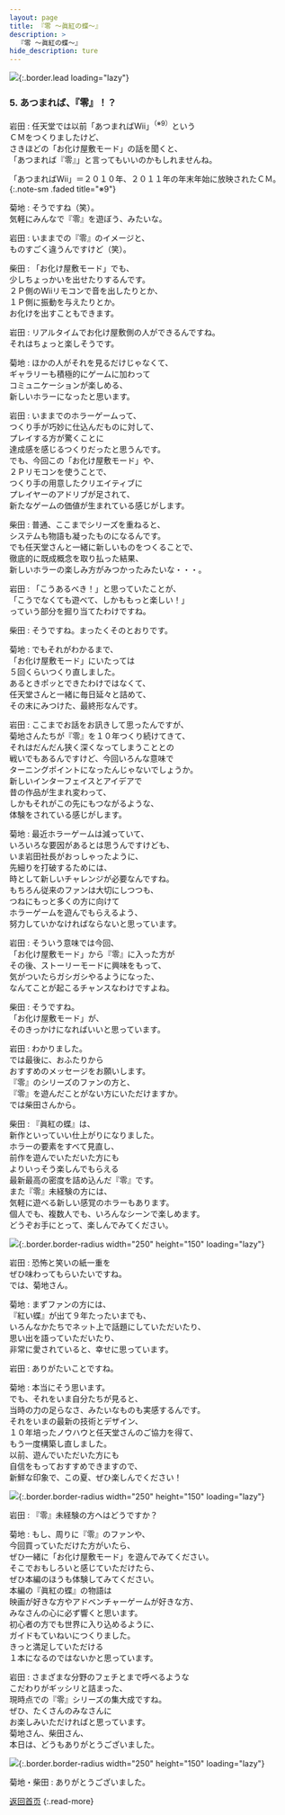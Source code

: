 ```yaml
---
layout: page
title: 『零 〜眞紅の蝶〜』
description: >
  『零 〜眞紅の蝶〜』
hide_description: ture
---
```


![](/others/interviews/jp/wii/sl2j/vol1/img/mainvisual5.jpg){:.border.lead loading="lazy"}

### 5. あつまれば、『零』！？

岩田
: 任天堂では以前「あつまればWii」<sup>（※9）</sup>という<br>ＣＭをつくりましたけど、<br>さきほどの「お化け屋敷モード」の話を聞くと、<br>「あつまれば『零』」と言ってもいいのかもしれませんね。

「あつまればWii」＝２０１０年、２０１１年の年末年始に放映されたＣＭ。
{:.note-sm .faded title="※9"}

菊地
: そうですね（笑）。<br>気軽にみんなで『零』を遊ぼう、みたいな。

岩田
: いままでの『零』のイメージと、<br>ものすごく違うんですけど（笑）。

柴田
: 「お化け屋敷モード」でも、<br>少しちょっかいを出せたりするんです。<br>２Ｐ側のWiiリモコンで音を出したりとか、<br>１Ｐ側に振動を与えたりとか。<br>お化けを出すこともできます。

岩田
: リアルタイムでお化け屋敷側の人ができるんですね。<br>それはちょっと楽しそうです。

菊地
: ほかの人がそれを見るだけじゃなくて、<br>ギャラリーも積極的にゲームに加わって<br>コミュニケーションが楽しめる、<br>新しいホラーになったと思います。

岩田
: いままでのホラーゲームって、<br>つくり手が巧妙に仕込んだものに対して、<br>プレイする方が驚くことに<br>達成感を感じるつくりだったと思うんです。<br>でも、今回この「お化け屋敷モード」や、<br>２Ｐリモコンを使うことで、<br>つくり手の用意したクリエイティブに<br>プレイヤーのアドリブが足されて、<br>新たなゲームの価値が生まれている感じがします。

柴田
: 普通、ここまでシリーズを重ねると、<br>システムも物語も凝ったものになるんです。<br>でも任天堂さんと一緒に新しいものをつくることで、<br>徹底的に既成概念を取り払った結果、<br>新しいホラーの楽しみ方がみつかったみたいな・・・。

岩田
: 「こうあるべき！」と思っていたことが、<br>「こうでなくても遊べて、しかももっと楽しい！」<br>っていう部分を掘り当てたわけですね。

柴田
: そうですね。まったくそのとおりです。

菊地
: でもそれがわかるまで、<br>「お化け屋敷モード」にいたっては<br>５回くらいつくり直しました。<br>あるときポッとできたわけではなくて、<br>任天堂さんと一緒に毎日延々と詰めて、<br>その末にみつけた、最終形なんです。

岩田
: ここまでお話をお訊きして思ったんですが、<br>菊地さんたちが『零』を１０年つくり続けてきて、<br>それはだんだん狭く深くなってしまうこととの<br>戦いでもあるんですけど、今回いろんな意味で<br>ターニングポイントになったんじゃないでしょうか。<br>新しいインターフェイスとアイデアで<br>昔の作品が生まれ変わって、<br>しかもそれがこの先にもつながるような、<br>体験をされている感じがします。

菊地
: 最近ホラーゲームは減っていて、<br>いろいろな要因があるとは思うんですけども、<br>いま岩田社長がおっしゃったように、<br>先細りを打破するためには、<br>時として新しいチャレンジが必要なんですね。<br>もちろん従来のファンは大切にしつつも、<br>つねにもっと多くの方に向けて<br>ホラーゲームを遊んでもらえるよう、<br>努力していかなければならないと思っています。

岩田
: そういう意味では今回、<br>「お化け屋敷モード」から『零』に入った方が<br>その後、ストーリーモードに興味をもって、<br>気がついたらガシガシやるようになった、<br>なんてことが起こるチャンスなわけですよね。

柴田
: そうですね。<br>「お化け屋敷モード」が、<br>そのきっかけになればいいと思っています。

岩田
: わかりました。<br>では最後に、おふたりから<br>おすすめのメッセージをお願いします。<br>『零』のシリーズのファンの方と、<br>『零』を遊んだことがない方にいただけますか。<br>では柴田さんから。

柴田
: 『眞紅の蝶』は、<br>新作といっていい仕上がりになりました。<br>ホラーの要素をすべて見直し、<br>前作を遊んでいただいた方にも<br>よりいっそう楽しんでもらえる<br>最新最高の密度を詰め込んだ『零』です。<br>また『零』未経験の方には、<br>気軽に遊べる新しい感覚のホラーもあります。<br>個人でも、複数人でも、いろんなシーンで楽しめます。<br>どうぞお手にとって、楽しんでみてください。

![](/others/interviews/jp/wii/sl2j/vol1/img/photo13.jpg){:.border.border-radius width="250" height="150" loading="lazy"}

岩田
: 恐怖と笑いの紙一重を<br>ぜひ味わってもらいたいですね。<br>では、菊地さん。

菊地
: まずファンの方には、<br>『紅い蝶』が出て９年たったいまでも、<br>いろんなかたちでネット上で話題にしていただいたり、<br>思い出を語っていただいたり、<br>非常に愛されていると、幸せに思っています。

岩田
: ありがたいことですね。

菊地
: 本当にそう思います。<br>でも、それをいま自分たちが見ると、<br>当時の力の足らなさ、みたいなものも実感するんです。<br>それをいまの最新の技術とデザイン、<br>１０年培ったノウハウと任天堂さんのご協力を得て、<br>もう一度構築し直しました。<br>以前、遊んでいただいた方にも<br>自信をもっておすすめできますので、<br>新鮮な印象で、この夏、ぜひ楽しんでください！

![](/others/interviews/jp/wii/sl2j/vol1/img/photo14.jpg){:.border.border-radius width="250" height="150" loading="lazy"}

岩田
: 『零』未経験の方へはどうですか？

菊地
: もし、周りに『零』のファンや、<br>今回買っていただけた方がいたら、<br>ぜひ一緒に「お化け屋敷モード」を遊んでみてください。<br>そこでおもしろいと感じていただけたら、<br>ぜひ本編のほうも体験してみてください。<br>本編の『眞紅の蝶』の物語は<br>映画が好きな方やアドベンチャーゲームが好きな方、<br>みなさんの心に必ず響くと思います。<br>初心者の方でも世界に入り込めるように、<br>ガイドもていねいにつくりました。<br>きっと満足していただける<br>１本になるのではないかと思っています。

岩田
: さまざまな分野のフェチとまで呼べるような<br>こだわりがギッシリと詰まった、<br>現時点での『零』シリーズの集大成ですね。<br>ぜひ、たくさんのみなさんに<br>お楽しみいただければと思っています。<br>菊地さん、柴田さん、<br>本日は、どうもありがとうございました。

![](/others/interviews/jp/wii/sl2j/vol1/img/photo15.jpg){:.border.border-radius width="250" height="150" loading="lazy"}

菊地・柴田
: ありがとうございました。

[返回首页](../../../../../)
{:.read-more}


